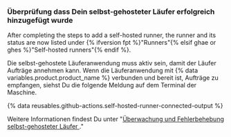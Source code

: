 
### Überprüfung dass Dein selbst-gehosteter Läufer erfolgreich hinzugefügt wurde

After completing the steps to add a self-hosted runner, the runner and its status are now listed under {% ifversion fpt %}"Runners"{% elsif ghae or ghes %}"Self-hosted runners"{% endif %}.

Die selbst-gehostete Läuferanwendung muss aktiv sein, damit der Läufer Aufträge annehmen kann. Wenn die Läuferanwendung mit {% data variables.product.product_name %} verbunden und bereit ist, Aufträge zu empfangen, siehst Du die folgende Meldung auf dem Terminal der Maschine.

{% data reusables.github-actions.self-hosted-runner-connected-output %}

Weitere Informationen findest Du unter "[Überwachung und Fehlerbehebung selbst-gehosteter Läufer ](/actions/hosting-your-own-runners/monitoring-and-troubleshooting-self-hosted-runners)."
